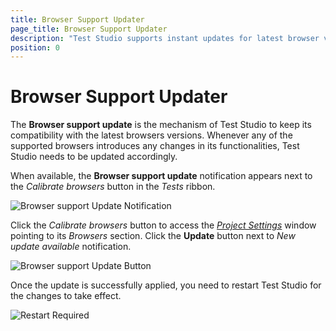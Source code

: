 ```yaml
---
title: Browser Support Updater
page_title: Browser Support Updater
description: "Test Studio supports instant updates for latest browser versions. Update Test Studio compatibility with latest browsers structure, dialogs, behavior, etc."
position: 0
---
```

# Browser Support Updater

The __Browser support update__  is the mechanism of Test Studio to keep its compatibility with the latest browsers versions. Whenever any of the supported browsers introduces any changes in its functionalities, Test Studio needs to be updated accordingly.

When available, the __Browser support update__ notification appears next to the _Calibrate browsers_ button in the _Tests_ ribbon.

![Browser support Update Notification][1]

Click the _Calibrate browsers_ button to access the <a href="/features/project-settings/overview" target="_blank">_Project Settings_</a> window pointing to its _Browsers_ section. Click the __Update__ button next to _New update available_ notification.

![Browser support Update Button][2]

Once the update is successfully applied, you need to restart Test Studio for the changes to take effect.

![Restart Required][3]

[1]: /img/features/dialogs-and-popups/dialog-handler-updater/fig1.png
[2]: /img/features/dialogs-and-popups/dialog-handler-updater/fig2.png
[3]: /img/features/dialogs-and-popups/dialog-handler-updater/fig3.png
